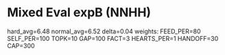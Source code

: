﻿# Mixed Eval expB (NNHH)

hard_avg=6.48 normal_avg=6.52 delta=0.04
weights: FEED_PER=80 SELF_PER=100 TOPK=10 GAP=100 FACT=3 HEARTS_PER=1 HANDOFF=30 CAP=300
